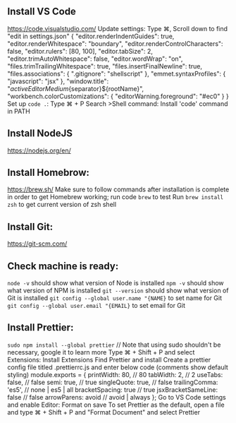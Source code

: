 ## Install VS Code
https://code.visualstudio.com/
Update settings:
Type ⌘,
Scroll down to find "edit in settings.json"
  {
    "editor.renderIndentGuides": true,
    "editor.renderWhitespace": "boundary",
    "editor.renderControlCharacters": false,
    "editor.rulers": [80, 100],
    "editor.tabSize": 2,
    "editor.trimAutoWhitespace": false,
    "editor.wordWrap": "on",
    "files.trimTrailingWhitespace": true,
    "files.insertFinalNewline": true,
    "files.associations": {
      ".gitignore": "shellscript"
    },
    "emmet.syntaxProfiles": { "javascript": "jsx" },
    "window.title": "${activeEditorMedium}${separator}${rootName}",
    "workbench.colorCustomizations": {
      "editorWarning.foreground": "#ec0"
    }
  }
Set up `code .`:
  Type ⌘ + P
  Search >Shell command: Install 'code' command in PATH

## Install NodeJS
https://nodejs.org/en/

## Install Homebrow:
https://brew.sh/
Make sure to follow commands after installation is complete in order to get Homebrew working; run code `brew` to test
Run `brew install zsh` to get current version of zsh shell

## Install Git:
https://git-scm.com/

## Check machine is ready:
`node -v` should show what version of Node is installed
`npm -v` should show what version of NPM is installed
`git --version` should show what version of Git is installed
  `git config --global user.name "{NAME}` to set name for Git
  `git config --global user.email "{EMAIL}` to set email for Git

## Install Prettier:
`sudo npm install --global prettier` // Note that using sudo shouldn't be necessary, google it to learn more
Type ⌘ + Shift + P and select Extensions: Install Extensions
  Find Prettier and install
Create a prettier config file titled .prettierrc.js and enter below code (comments show default styling)
  module.exports = {
    printWidth: 80, // 80
    tabWidth: 2, // 2
    useTabs: false, // false
    semi: true, // true
    singleQuote: true, // false
    trailingComma: 'es5', // none | es5 | all
    bracketSpacing: true // true
    jsxBracketSameLine: false // false
    arrowParens: avoid // avoid | always
  };
Go to VS Code settings and enable Editor: Format on save
To set Prettier as the default, open a file and type ⌘ + Shift + P and "Format Document" and select Prettier
